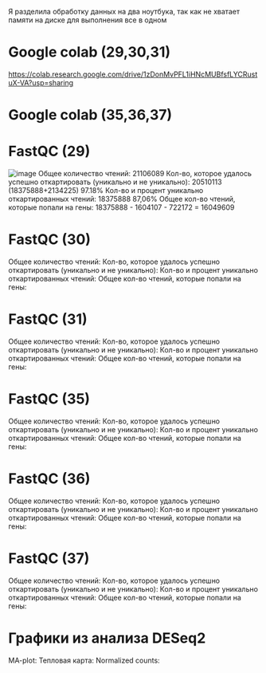 Я разделила обработку данных на два ноутбука, так как не хватает памяти на диске для выполнения все в одном
# Google colab (29,30,31)
https://colab.research.google.com/drive/1zDonMvPFL1iHNcMUBfsfLYCRustuX-VA?usp=sharing

# Google colab (35,36,37)

# FastQC (29)
![image](https://user-images.githubusercontent.com/93247992/144588379-d784a523-ede4-48e2-80d6-41955e29b819.png)
Общее количество чтений: 21106089
Кол-во, которое удалось успешно откартировать (уникально и не уникально): 20510113 (18375888+2134225) 97.18%
Кол-во и процент уникально откартированных чтений: 18375888 87,06%
Общее кол-во чтений, которые попали на гены: 18375888 - 1604107 - 722172 = 16049609

# FastQC (30)
Общее количество чтений: 
Кол-во, которое удалось успешно откартировать (уникально и не уникально): 
Кол-во и процент уникально откартированных чтений: 
Общее кол-во чтений, которые попали на гены: 

# FastQC (31)
Общее количество чтений: 
Кол-во, которое удалось успешно откартировать (уникально и не уникально): 
Кол-во и процент уникально откартированных чтений: 
Общее кол-во чтений, которые попали на гены: 

# FastQC (35)
Общее количество чтений: 
Кол-во, которое удалось успешно откартировать (уникально и не уникально): 
Кол-во и процент уникально откартированных чтений: 
Общее кол-во чтений, которые попали на гены: 

# FastQC (36)
Общее количество чтений: 
Кол-во, которое удалось успешно откартировать (уникально и не уникально): 
Кол-во и процент уникально откартированных чтений: 
Общее кол-во чтений, которые попали на гены: 

# FastQC (37)
Общее количество чтений: 
Кол-во, которое удалось успешно откартировать (уникально и не уникально): 
Кол-во и процент уникально откартированных чтений: 
Общее кол-во чтений, которые попали на гены: 

# Графики из анализа DESeq2
MA-plot:
Тепловая карта:
Normalized counts:
